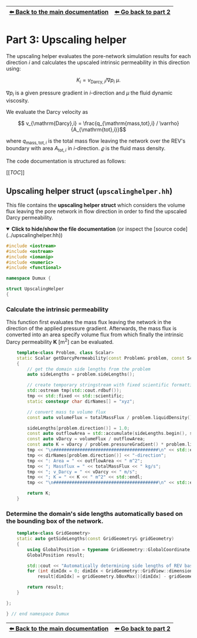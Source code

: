 <!-- Important: This file has been automatically generated by generate_example_docs.py. Do not edit this file directly! -->


| [:arrow_left: Back to the main documentation](../README.md) | [:arrow_left: Go back to part 2](main.md) |
|---|---:|

# Part 3: Upscaling helper

The upscaling helper evaluates the pore-network simulation results for each direction $`i`$ and calculates the upscaled intrinsic permeability in this direction using:

```math
 K_i = v_{\mathrm{Darcy},i} / \nabla p_i ~ \mu.
```
$`\nabla p_i`$ is a given pressure gradient in $`i`$-direction and $`\mu`$ the fluid dynamic viscosity.

We evaluate the Darcy velocity as

```math
     v_{\mathrm{Darcy},i} = \frac{q_{\mathrm{mass,tot},i} / \varrho}{A_{\mathrm{tot},i}}
```

where $`q_{\mathrm{mass,tot},i}`$ is the total mass flow leaving the network over the REV's boundary with area
$`A_{\mathrm{tot},i}`$ in $`i`$-direction. $`\varrho `$ is the fluid mass density.

The code documentation is structured as follows:

[[_TOC_]]


## Upscaling helper struct (`upscalinghelper.hh`)

This file contains the __upscaling helper struct__ which considers the volume flux leaving
the pore network in flow direction in order to find the upscaled Darcy permeability.

<details open>
<summary><b>Click to hide/show the file documentation</b> (or inspect the [source code](../upscalinghelper.hh))</summary>


```cpp
#include <iostream>
#include <ostream>
#include <iomanip>
#include <numeric>
#include <functional>

namespace Dumux {

struct UpscalingHelper
{
```

### Calculate the intrinsic permeability
This function first evaluates the mass flux leaving the network in the direction of the applied pressure gradient.
Afterwards, the mass flux is converted into an area specify volume flux from which finally the intrinsic Darcy
permeability $`\mathbf{K}`$ [m$`^2`$] can be evaluated.

```cpp
    template<class Problem, class Scalar>
    static Scalar getDarcyPermeability(const Problem& problem, const Scalar totalMassFlux)
    {
        // get the domain side lengths from the problem
        auto sideLengths = problem.sideLengths();

        // create temporary stringstream with fixed scientific formatting without affecting std::cout
        std::ostream tmp(std::cout.rdbuf());
        tmp << std::fixed << std::scientific;
        static constexpr char dirNames[] = "xyz";

        // convert mass to volume flux
        const auto volumeFlux = totalMassFlux / problem.liquidDensity();;

        sideLengths[problem.direction()] = 1.0;
        const auto outflowArea = std::accumulate(sideLengths.begin(), sideLengths.end(), 1.0, std::multiplies<Scalar>());
        const auto vDarcy = volumeFlux / outflowArea;
        const auto K = vDarcy / problem.pressureGradient() * problem.liquidDynamicViscosity();
        tmp << "\n########################################\n" << std::endl;
        tmp << dirNames[problem.direction()] << "-direction";
        tmp << ": Area = " << outflowArea << " m^2";
        tmp << "; Massflux = " << totalMassFlux << " kg/s";
        tmp << "; v_Darcy = " << vDarcy << " m/s";
        tmp << "; K = " << K << " m^2" << std::endl;
        tmp << "\n########################################\n" << std::endl;

        return K;
    }
```

### Determine the domain's side lengths automatically based on the bounding box of the network.

```cpp
    template<class GridGeometry>
    static auto getSideLengths(const GridGeometry& gridGeometry)
    {
        using GlobalPosition = typename GridGeometry::GlobalCoordinate;
        GlobalPosition result;

        std::cout << "Automatically determining side lengths of REV based on bounding box of pore network" << std::endl;
        for (int dimIdx = 0; dimIdx < GridGeometry::GridView::dimensionworld; ++dimIdx)
            result[dimIdx] = gridGeometry.bBoxMax()[dimIdx] - gridGeometry.bBoxMin()[dimIdx];

        return result;
    }
```


```cpp
};

} // end namespace Dumux
```


</details>


| [:arrow_left: Back to the main documentation](../README.md) | [:arrow_left: Go back to part 2](main.md) |
|---|---:|

